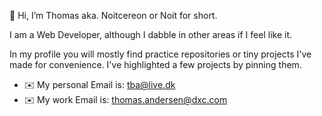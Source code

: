 👋 Hi, I’m Thomas aka. Noitcereon or Noit for short.

I am a Web Developer, although I dabble in other areas if I feel like it.

In my profile you will mostly find practice repositories or tiny projects I've made for convenience. I've highlighted a few projects by pinning them.

- ✉️ My personal Email is: tba@live.dk
- ✉️ My work Email is: thomas.andersen@dxc.com


<!---
Noitcereon/Noitcereon is a ✨ special ✨ repository because its `README.md` (this file) appears on your GitHub profile.
You can click the Preview link to take a look at your changes.
--->
